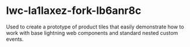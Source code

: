 # lwc-la1laxez-fork-lb6anr8c
Used to create a prototype of product tiles that easily demonstrate how to work with base lightning web components and standard nested custom events. 
